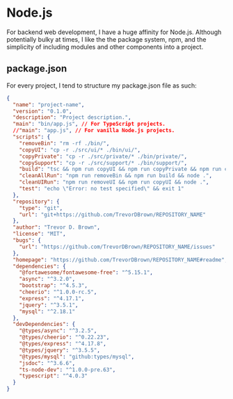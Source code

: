 # Node.js
For backend web development, I have a huge affinity for Node.js. Although potentially bulky at times, I like the the package system, npm, and the simplicity of including modules and other components into a project. 

## package.json
For every project, I tend to structure my package.json file as such:

```json
{
  "name": "project-name",
  "version": "0.1.0",
  "description": "Project description.",
  "main": "bin/app.js", // For TypeScript projects.
  //"main": "app.js", // For vanilla Node.js projects.
  "scripts": {
    "removeBin": "rm -rf ./bin/",
    "copyUI": "cp -r ./src/ui/* ./bin/ui/",
    "copyPrivate": "cp -r ./src/private/* ./bin/private/",
    "copySupport": "cp -r ./src/support/* ./bin/support/",
    "build": "tsc && npm run copyUI && npm run copyPrivate && npm run copySupport",
    "cleanAllRun": "npm run removeBin && npm run build && node .",
    "cleanUIRun": "npm run removeUI && npm run copyUI && node .",
    "test": "echo \"Error: no test specified\" && exit 1"
  },
  "repository": {
    "type": "git",
    "url": "git+https://github.com/TrevorDBrown/REPOSITORY_NAME"
  },
  "author": "Trevor D. Brown",
  "license": "MIT",
  "bugs": {
    "url": "https://github.com/TrevorDBrown/REPOSITORY_NAME/issues"
  },
  "homepage": "https://github.com/TrevorDBrown/REPOSITORY_NAME#readme",
  "dependencies": {
    "@fortawesome/fontawesome-free": "^5.15.1",
    "async": "^3.2.0",
    "bootstrap": "^4.5.3",
    "cheerio": "^1.0.0-rc.5",
    "express": "^4.17.1",
    "jquery": "^3.5.1",
    "mysql": "^2.18.1"
  },
  "devDependencies": {
    "@types/async": "^3.2.5",
    "@types/cheerio": "^0.22.23",
    "@types/express": "^4.17.8",
    "@types/jquery": "^3.5.5",
    "@types/mysql": "github:types/mysql",
    "jsdoc": "^3.6.6",
    "ts-node-dev": "^1.0.0-pre.63",
    "typescript": "^4.0.3"
  }
}
```
